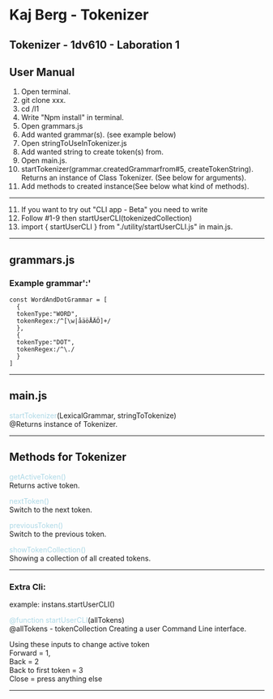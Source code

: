 # Kaj Berg - Tokenizer

## Tokenizer - 1dv610 - Laboration 1

## User Manual
1. Open terminal.
2. git clone xxx.
3. cd /l1
3. Write "Npm install" in terminal.
4. Open grammars.js
5. Add wanted grammar(s). (see example below)
6. Open stringToUseInTokenizer.js
7. Add wanted string to create token(s) from.
8. Open main.js.
9. startTokenizer(grammar.createdGrammarfrom#5, createTokenString). Returns an instance of Class Tokenizer. (See below for arguments).
10. Add methods to created instance(See below what kind of methods).

---

11. If you want to try out "CLI app - Beta" you need to write 
12. Follow #1-9 then startUserCLI(tokenizedCollection)
13. import { startUserCLI } from "./utility/startUserCLI.js" in main.js.  

---

## grammars.js

### Example grammar':'

    const WordAndDotGrammar = [
      {
      tokenType:"WORD",
      tokenRegex:/^[\w|åäöÅÄÖ]+/
      },  
      {
      tokenType:"DOT",
      tokenRegex:/^\./
      }
    ]

---

## main.js

  <span style="color:lightblue">startTokenizer</span>(LexicalGrammar, stringToTokenize)  
     @Returns instance of Tokenizer.

---------------

## Methods for Tokenizer

<span style="color:lightblue">getActiveToken()</span>  
Returns active token.

<span style="color:lightblue">nextToken()</span>  
Switch to the next token.

<span style="color:lightblue">previousToken()</span>  
Switch to the previous token.

<span style="color:lightblue">showTokenCollection()</span>  
Showing a collection of all created tokens.

-----

### Extra Cli:

example: instans.startUserCLI()

<span style="color:lightblue">@function startUserCLI</span>(allTokens)  
@allTokens - tokenCollection
Creating a user Command Line interface.  

Using these inputs to change active token  
Forward = 1,  
Back = 2  
Back to first token = 3  
Close = press anything else  

---